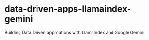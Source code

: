 # data-driven-apps-llamaindex-gemini
Building Data Driven applications with LlamaIndex and Google Gemini
